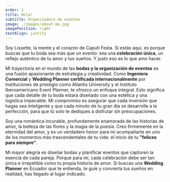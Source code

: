 ```yaml
---
order: 1
title: Hola!
subtitle: Organizadora de eventos 
image: ./images/about-me.jpg
imagePosition: right
textAlign: justify
---
```


Soy Lissette, la mente y el corazón de Caputi Festa. Si estás aquí, es porque buscas que tu boda sea más que un evento: sea una **celebración única**, un reflejo auténtico de tu amor y tus sueños. Y justo eso es lo que amo hacer.

Mi trayectoria en el mundo de las **bodas y la organización de eventos** es una fusión apasionante de estrategia y creatividad. Como **Ingeniera Comercial** y **Wedding Planner certificada internacionalmente** por instituciones de prestigio como Atlantis University y el Instituto Iberoamericano Event Planner, te ofrezco un enfoque integral. Esto significa que cada detalle de tu boda estará diseñado con una estética  y una logística impecable. Mi compromiso es asegurar que cada inversión que hagas sea inteligente y que cada minuto de tu gran día se desarrolle a la perfección, para que tú solo te dediques a disfrutar sin preocupaciones.

Soy una romántica incurable, profundamente enamorada de las historias de amor, la belleza de las flores  y la magia de la poesía. Creo firmemente en la eternidad del amor, y es un verdadero honor para mí acompañarte en uno de los momentos más trascendentales de tu vida: el inicio de tu **"felices para siempre"**.

Mi mayor alegría es diseñar bodas y planificar eventos que capturen la esencia de cada pareja. Porque para mí, cada celebración debe ser tan única e irrepetible como tu propia historia de amor. Si buscas una **Wedding Planner** en Ecuador que te entienda, te guíe y convierta tus sueños en realidad, has llegado al lugar indicado.
